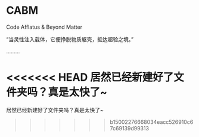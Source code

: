 # CABM
Code Afflatus &amp; Beyond Matter

“当灵性注入载体，它便挣脱物质躯壳，抵达超验之境。”

………

<<<<<<< HEAD
居然已经新建好了文件夹吗？真是太快了~
=======
居然已经新建好了文件夹吗？真是太快了~
>>>>>>> b15002276668034eacc526910c67c69139d99313
